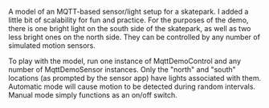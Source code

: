 A model of an MQTT-based sensor/light setup for a skatepark. I added a little bit of scalability for fun and practice. For the purposes of the demo, there is one bright light on the south side of the skatepark, as well as two less bright ones on the north side. They can be controlled by any number of simulated motion sensors.

To play with the model, run one instance of MqttDemoControl and any number of MqttDemoSensor instances. Only the "north" and "south" locations (as prompted by the sensor app) have lights associated with them. Automatic mode will cause motion to be detected during random intervals. Manual mode simply functions as an on/off switch.
